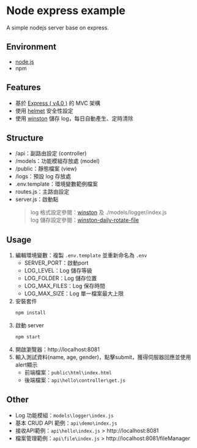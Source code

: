 # Node express example
A simple nodejs server base on express.
## Environment
* [node.js](https://nodejs.org/en/download)
* npm
## Features
* 基於 [Express ( v4.0 )](https://expressjs.com/zh-tw/) 的 MVC 架構
* 使用 [helmet](https://www.npmjs.com/package/helmet) 安全性設定
* 使用 [winston](https://www.npmjs.com/package/winston) 儲存 log，每日自動產生、定時清除
## Structure
* /api：副路由設定 (controller)
* /models：功能模組存放處 (model)
* /public：靜態檔案 (view)
* /logs：預設 log 存放處
* .env.template：環境變數範例檔案
* routes.js：主路由設定
* server.js：啟動點
    > log 格式設定參閱：[winston](https://www.npmjs.com/package/winston) 及 ./models/logger/index.js<br/>
    log 儲存設定參閱：[winston-daily-rotate-file](https://www.npmjs.com/package/winston-daily-rotate-file)

## Usage
1. 編輯環境變數：複製 `.env.template` 並重新命名為 `.env`
    * SERVER_PORT：啟動port
    * LOG_LEVEL：Log 儲存等級
    * LOG_FOLDER：Log 儲存位置
    * LOG_MAX_FILES：Log 保存時間
    * LOG_MAX_SIZE：Log 單一檔案最大上限
2. 安裝套件
    ```cmd
    npm install
    ```
3. 啟動 server
    ```cmd
    npm start
    ```
4. 開啟瀏覽器：http://localhost:8081
5. 輸入測試資料(name, age, gender)，點擊submit，獲得伺服器回應並使用alert顯示
    * 前端檔案：`public\html\index.html`
    * 後端檔案：`api\hello\controller\get.js`
## Other
* Log 功能模組：`models\logger\index.js`
* 基本 CRUD API 範例：`api\demo\index.js`
* 接收API範例：`api\hello\index.js` > http://localhost:8081
* 檔案管理範例：`api\file\index.js` > http://localhost:8081/fileManager

